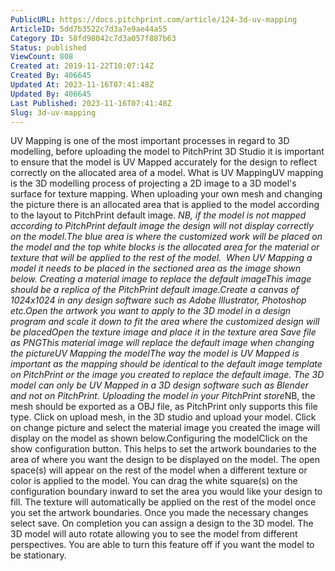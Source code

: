 ```yaml
---
PublicURL: https://docs.pitchprint.com/article/124-3d-uv-mapping
ArticleID: 5dd7b3522c7d3a7e9ae44a55
Category ID: 58fd98042c7d3a057f887b63
Status: published
ViewCount: 808
Created at: 2019-11-22T10:07:14Z
Created By: 406645
Updated At: 2023-11-16T07:41:48Z
Updated By: 406645
Last Published: 2023-11-16T07:41:48Z
Slug: 3d-uv-mapping
---
```

UV Mapping is one of the most important processes in regard to 3D modelling, before uploading the model to PitchPrint 3D Studio it is important to ensure that the model is UV Mapped accurately for the design to reflect correctly on the allocated area of a model. What is UV MappingUV mapping is the 3D modelling process of projecting a 2D image to a 3D model's surface for texture mapping. When uploading your own mesh and changing the picture there is an allocated area that is applied to the model according to the layout to PitchPrint default image. *NB, if the model is not mapped according to PitchPrint default image the design will not display correctly on the model.The blue area is where the customized work will be placed on the model and the top white blocks is the allocated area for the material or texture that will be applied to the rest of the model.  When UV Mapping a model it needs to be placed in the sectioned area as the image shown below. Creating a material image to replace the default imageThis image should be a replica of the PitchPrint default image.Create a canvas of 1024x1024 in any design software such as Adobe Illustrator, Photoshop etc.Open the artwork you want to apply to the 3D model in a design program and scale it down to fit the area where the customized design will be placedOpen the texture image and place it in the texture area Save file as PNGThis material image will replace the default image when changing the pictureUV Mapping the modelThe way the model is UV Mapped is important as the mapping should be identical to the default image template on PitchPrint or the image you created to replace the default image. The 3D model can only be UV Mapped in a 3D design software such as Blender and not on PitchPrint. Uploading the model in your PitchPrint store*NB, the mesh should be exported as a OBJ file, as PitchPrint only supports this file type. Click on upload mesh, in the 3D studio and upload your model. Click on change picture and select the material image you created the image will display on the model as shown below.Configuring the modelClick on the show configuration button. This helps to set the artwork boundaries to the area of where you want the design to be displayed on the model. The open space(s) will appear on the rest of the model when a different texture or color is applied to the model. You can drag the white square(s) on the configuration boundary inward to set the area you would like your design to fill. The texture will automatically be applied on the rest of the model once you set the artwork boundaries. Once you made the necessary changes select save. On completion you can assign a design to the 3D model. The 3D model will auto rotate allowing you to see the model from different perspectives. You are able to turn this feature off if you want the model to be stationary. 